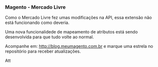 ### Magento - Mercado Livre

Como o Mercado Livre fez umas modificações na API, essa extensão não está funcionando como deveria.

Uma nova funcionalidede de mapeamento de atributos está sendo desenvolvida para que tudo volte ao normal.

Acompanhe em: http://blog.meumagento.com.br e marque uma estrela no repositório para receber atualizações.

Att
